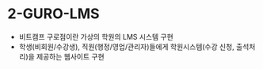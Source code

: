 # 2-GURO-LMS
- 비트캠프 구로점이란 가상의 학원의 LMS 시스템 구현
- 학생(비회원/수강생), 직원(행정/영업/관리자)들에게 학원시스템(수강 신청, 출석처리)을 제공하는 웹사이트 구현

